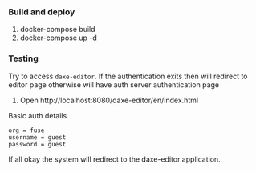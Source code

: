 ### Build and deploy 

1. docker-compose build
2. docker-compose up -d


### Testing 
Try to access ```daxe-editor```. If the authentication exits then will redirect to editor page otherwise will have auth server authentication page

1. Open http://localhost:8080/daxe-editor/en/index.html

Basic auth details 
```
org = fuse
username = guest
password = guest
```
If all okay the system will redirect to the daxe-editor application. 


